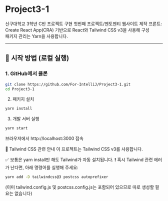 # Project3-1
신구대학교 3학년 C반 프로젝트 구현 첫번째 프로젝트/멘토멘티 웹사이트 제작
프론트: Create React App(CRA) 기반으로 React와 Tailwind CSS v3을 사용해 구성  
패키지 관리는 Yarn을 사용합니다.

---

## 🚀 시작 방법 (로컬 실행)

### 1. GitHub에서 클론

```bash
git clone https://github.com/For-IntelliJ/Project3-1.git
cd Project3-1
```
2. 패키지 설치
```bash
yarn install
```
3. 개발 서버 실행
```bash
yarn start
```
브라우저에서 http://localhost:3000 접속

🎨 Tailwind CSS 관련 안내
이 프로젝트는 Tailwind CSS v3를 사용합니다.

✅ 보통은 yarn install만 해도 Tailwind가 자동 설치됩니다.
❗ 혹시 Tailwind 관련 에러가 난다면, 아래 명령어를 실행해 주세요:
```bash
yarn add -D tailwindcss@3 postcss autoprefixer
```
(이미 tailwind.config.js 및 postcss.config.js는 포함되어 있으므로 따로 생성할 필요는 없습니다)